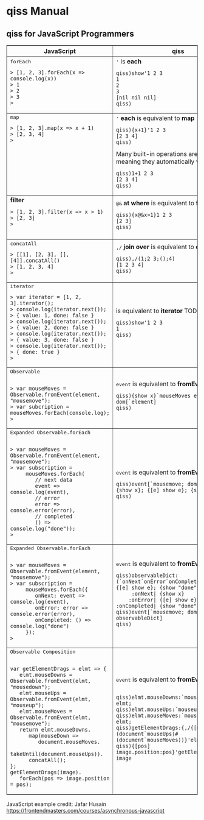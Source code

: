qiss Manual
=========


qiss for JavaScript Programmers
--------------


<table border=1>
<tr>
	<th>JavaScript</th>
	<th>qiss</th>
</tr>
<tr>
	<td>
		<a name="forEach"/>
		<tt>forEach</tt> <b></b>
<pre><code>> [1, 2, 3].forEach(x => console.log(x))
> 1
> 2
> 3
>
</code></pre>
	</td>
	<td>
		<tt>'</tt> is <b>each</b>
<pre><code>qiss)show'1 2 3
1
2
3
[nil nil nil]
qiss)
</pre></code>
	</td>
</tr>
<tr>
	<td valign="top">
		<a name="map"/>
		<tt>map</tt> <b></b>
<pre><code>> [1, 2, 3].map(x => x + 1)
> [2, 3, 4]
>
</code></pre>
	</td>
	<td>
		<tt>'</tt> <b>each</b> is equivalent to <b>map</b>
<pre><code>qiss){x+1}'1 2 3
[2 3 4]
qiss)
</code></pre>
		Many built-in operations are <i>atomic</i>, meaning they automatically vectorize:
<pre><code>qiss)1+1 2 3
[2 3 4]
qiss)
</code></pre>
	</td>
</tr>
<tr>
	<td>
		<a name="filter"/>
		<tt></tt> <b>filter</b>
<pre><code>> [1, 2, 3].filter(x => x > 1)
> [2, 3]
>
	</td>
	<td>
		<tt>@&</tt> <b>at where</b> is equivalent to <b>filter</b>
<pre><code>qiss){x@&x>1}1 2 3
[2 3]
qiss)</code></pre>
	</td>
</tr>
<tr>
	<td>
		<a name="concatAll"/>
		<tt>concatAll</tt>  <b></b>
<pre><code>> [[1], [2, 3], [], [4]].concatAll()
> [1, 2, 3, 4]
>
</code></pre>
	</td>
	<td>
		<tt>,/</tt> <b>join over</b> is equivalent to <b>concatAll</b>
<pre><code>qiss),/(1;2 3;();4)
[1 2 3 4]
qiss)</code></pre>
	</td>
</tr>

<tr>
	<td>
		<a name="iterator"/>
		<tt>iterator</tt>  <b></b>
<pre><code>> var iterator = [1, 2, 3].iterator();
> console.log(iterator.next());
> { value: 1, done: false }
> console.log(iterator.next());
> { value: 2, done: false }
> console.log(iterator.next());
> { value: 3, done: false }
> console.log(iterator.next());
> { done: true }
> 
</code></pre>
	</td>
	<td>
		<tt></tt> <b></b> is equivalent to <b>iterator</b>  TODO
<pre><code>qiss)show'1 2 3
1
qiss)</code></pre>
	</td>
</tr>


<tr>
	<td>
		<a name="Observable"/>
		<tt>Observable</tt>  <b></b>
<pre><code>
> var mouseMoves = Observable.fromEvent(element, "mousemove");
> var subcription = mouseMoves.forEach(console.log);
> 
</code></pre>
	</td>
	<td>
		<tt>event</tt> <b></b> is equivalent to <b>fromEvent</b>  
<pre><code>qiss){show x}`mouseMoves event dom[`element] 
qiss)</code></pre>
	</td>
</tr>


<tr>
	<td>
		<a name="Observable"/>
		<tt>Expanded Observable.forEach</tt>  <b></b>
<pre><code>
> var mouseMoves = Observable.fromEvent(element, "mousemove");
> var subscription = 
     mouseMoves.forEach(
        // next data
        event => console.log(event),
        // error
        error => console.error(error),
        // completed
        () => console.log("done"));
> 
</code></pre>
	</td>
	<td>
		<tt>event</tt> <b></b> is equivalent to <b>fromEvent</b> TODO
<pre><code>qiss)event[`mousemove; dom[`element]; {show x}; {[e] show e}; {show "done"}] 
qiss)</code></pre>
	</td>
</tr>


<tr>
	<td>
		<a name="Observable"/>
		<tt>Expanded Observable.forEach</tt>  <b></b>
<pre><code>
> var mouseMoves = Observable.fromEvent(element, "mousemove");
> var subscription = 
     mouseMoves.forEach({
        onNext: event => console.log(event),
        onError: error => console.error(error),
        onCompleted: () => console.log("done")
     });
> 
</code></pre>
	</td>
	<td>
		<tt>event</tt> <b></b> is equivalent to <b>fromEvent</b> TODO
<pre><code>qiss)observableDict:(`onNext`onError`onCompleted)!({show x}; {[e] show e}; {show "done"})
     :onNext| {show x}
    :onError| {[e] show e}
:onCompleted| {show "done"}
qiss)event[`mousemove; dom[`element]; observableDict] 
qiss)</code></pre>
	</td>
</tr>




<tr>
	<td>
		<a name="Observable Composition"/>
		<tt>Observable Composition</tt>  <b></b>
<pre><code>
var getElementDrags = elmt => {
   elmt.mouseDowns = Observable.fromEvent(elmt, "mousedown");
   elmt.mouseUps = Observable.fromEvent(elmt, "mouseup");
   elmt.mouseMoves = Observable.fromEvent(elmt, "mousemove");
   return elmt.mouseDowns.
      map(mouseDown =>
         document.mouseMoves.
            takeUntil(document.mouseUps)).
      concatAll();
};
getElementDrags(image).
   forEach(pos => image.position = pos);
</code></pre>
	</td>
	<td>
		<tt>event</tt> <b></b> is equivalent to <b>fromEvent</b> TODO
<pre><code>
qiss)elmt.mouseDowns:`mousedown event elmt;
qiss)elmt.mouseUps:`mouseup event elmt;
qiss)elmt.mouseMoves:`mousemove event elmt;
qiss)getElementDrags:{,/{[mouseDown] (document`mouseUps)#(document`mouseMoves))}'elmt.mouseDowns} 
qiss){[pos] image.position:pos}'getElementDrags image
</code></pre>
	</td>
</tr>


</table>

JavaScript example credit:
Jafar Husain
https://frontendmasters.com/courses/asynchronous-javascript